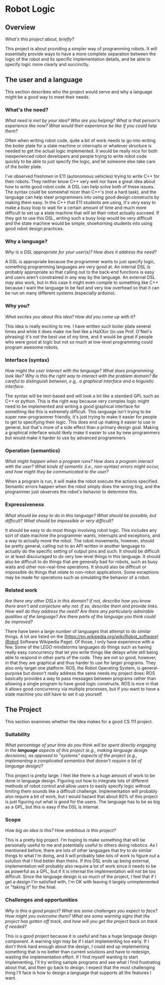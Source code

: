 # Robot Logic

## Overview
_What's this project about, briefly?_

This project is about providing a simpler way of programming robots. It will
essentially provide ways to have a more complete separation between the logic of
the robot and its specific implementation details, and be able to specify logic
more clearly and succinctly.

## The user and a language
This section describes who the project would serve and why a language might be a
good way to meet their needs.


### What's the need?
_What need is met by your idea? Who are you helping? What is that person's
experience like now? What would their experience be like if you could help 
them?_

Often when writing robot code, quite a bit of work needs to go into writing the
boiler plate for a state machine or interrupts or whatever structure is needed
to get the actual logic implemented. It would be really nice for both
inexperienced robot developers and people trying to write robot code quickly to
be able to just specify the logic, and let someone else take care of the boiler
plate.

I've observed freshmen in E11 (autonomous vehicles) trying to write C++ for
their robots. They neither know C++ very well nor have a great idea about how to
write good robot code. A DSL can help solve both of these issues. The syntax
could be somewhat nicer than C++'s (not a hard task), and the language can help
steer programmers into using good design constructs by making them easy. In the
C++ that E11 students are using, it's very easy to make a busy loop to wait for
a certain amount of time and much more difficult to set up a state machine that
will let their robot actually succeed. If they got to use this DSL, writing such
a busy loop would be very difficult and the state machine would be simple,
shoehorning students into using good robot design practices.

### Why a language?
_Why is a DSL appropriate for your user(s)? How does it address the need?_

A DSL is appropriate because the programmer wants to just specify logic,
something programming languages are very good at. An internal DSL is probably
appropriate so that calling out to the back-end functions is easy and users
aren't constrained in any way by the language. An external DSL may also work,
but in this case it might even compile to something like C++ because I want the
language to be fast and very low overhead so that it can be run on many
different systems (especially arduino).

### Why you?
_What excites you about this idea? How did you come up with it?_

This idea is really exciting to me. I have written such boiler plate several
times and while it does make me feel like a HaXXor (to use Prof. O'Neil's
phrasing) it's not the best use of my time, and it would be great if people who
were good at logic but not so much at low-level programming could program
awesome robots.

### Interface (syntax)
_How might the user interact with the language? What does programming look 
like? Why is this the right way to interact with the problem domain? Be careful
to distinguish between, e.g,. a graphical interface and a linguistic interface._ 

The syntax will be text-based and will look a lot like a standard GPL such as
C++ or python. This is the right way because very complex logic might need to be
implemented and writing a good graphical interface for something like this is
extremely difficult. This language isn't trying to be super new-programmer
friendly, it's just trying to make it easier for people to get to specifying
their logic. This does end up making it easier to use in general, but that's
more of a side effect than a primary design goal. Making a graphical interface
would likely make it easier to use by new programmers but would make it harder
to use by advanced programmers.

### Operation (semantics)
_What might happen when a program runs? How does a program interact with the
user? What kinds of semantic (i.e., non-syntax) errors might occur, and how 
might they be communicated to the user?_

When a program is run, it will make the robot execute the actions specified.
Semantic errors happen when the robot simply does the wrong ting, and the
programmer just observes the robot's behavior to determine this.

### Expressiveness
_What should be easy to do in this language? What should be possible, but
difficult? What should be impossible or very difficult?_

It should be easy to do most things involving robot logic. This includes any
sort of state machine the programmer wants, interrupts and exceptions, and a way
to actually move the robot. The robot movements, however, should be pretty
general, calling out to an API written in another language to actually do the
specific setting of output pins and such. It should be difficult or at least
discouraged to do very low-level things in this language. It should also be
difficult to do things that are generally bad for robots, such as busy waits and
other non-real-time operations. It should also be difficult or impossible do
things that relate to non-robot applications. Some exceptions may be made for
operations such as simulating the behavior of a robot.

### Related work
_Are there any other DSLs in this domain? If not, describe how you know there
aren't and conjecture why not. If so, describe them and provide links. How well 
do they address the need? Are there any particularly admirable qualities of the
language? Are there parts of the language you think could be improved?_

There have been a large number of languages that attempt to do similar things. A
lot are listed on the [https://en.wikipedia.org/wiki/Robot_software](Robot
Software Wikipedia Page). Of those, I only have experience with a few. Some of
the LEGO mindstorms languages do things such as having really easy concurrency
that let you write things like delays while still being able to respond in other
parts of the code. They are not so good, however, in that they are graphical and
thus harder to use for larger programs. They also only target one platform. ROS,
the Robot Operating System, is general-purpose but doesn't really address the
same needs my project does: ROS basically provides a way to pass messages
between programs rather than allowing a single program to have good logic
constructs. ROS is nice in that it allows good concurrency via multiple
processes, but if you want to have a state machine you still have to set it up
yourself.

## The Project
This section examines whether the idea makes for a good CS 111 project.


### Suitability
_What percentage of your time do you think will be spent directly engaging in
the **language** aspects of this project (e.g., making language design
decisions), as opposed to "systems" aspects of the project (e.g., implementing a
complicated semantics that doesn't require a lot of language design)?_

This project is pretty large. I feel like there is a huge amount of work to be
done in language design. Figuring out how to integrate lots of different methods
of robot control and allow users to easily specify logic without limiting them
sounds like a difficult challenge. Implementation will probably also require a
bit of work, but I would hazard that about 80\% of this project is just figuring
out what is good for the users. The language has to be as big as a GPL, but this
is easy if the DSL is internal.

### Scope
_How big an idea is this? How ambitious is this project?_

This is a pretty big project. I'm hoping to make something that will be
personally useful to me and potentially useful to others doing robotics. As I
mentioned before, there are lots of other languages that try to do similar
things to what I'm doing, and it will probably take lots of work to figure out a
solution that I find better than theirs. If this DSL ends up being external,
implementation will probably also require a lot of work since it needs to be as
powerful as a GPL, but if it is internal the implementation will not be too
difficult. Since the language design is so much of the project, I feel that if I
get a design I'm satisfied with, I'm OK with leaving it largely unimplemented or
"faking it" for the final.

### Challenges and opportunities
_Why is this a good project? What are some challenges you expect to face? How
might you overcome them? What are some warning signs that the project has gotten
off track, and how will you get the project back on track if needed?_

This is a good project because it is useful and has a huge language design
component. A warning sign may be if I start implementing too early. If I don't
think hard enough about the design, I could end up implementing something that
is no better than current solutions and have to redesign, wasting the
implementation effort. If I find myself wanting to start implementing, I'll try
writing sample programs and see what I find frustrating about that, and then go
back to design. I expect that the most challenging thing I'll face is how to
design a language that supports all the features I want.
